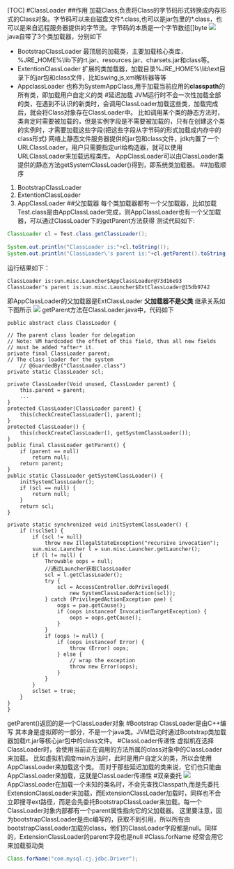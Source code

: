 [TOC]
#ClassLoader
##作用
加载Class,负责将Class的字节码形式转换成内存形式的Class对象。字节码可以来自磁盘文件*.class,也可以是jar包里的*.class，也可以是来自远程服务器提供的字节流。字节码的本质是一个字节数组[]byte
![](https://imgconvert.csdnimg.cn/aHR0cHM6Ly9tbWJpei5xcGljLmNuL21tYml6X2pwZy9jV2VYMmlibEx2aWFHbmJDRHRVemVkYUFYZHZ4Y0s4TXlod1pJTUQ0aWNLWkY4Zk1vNGNwT2VVZjFsQnNMd1BiQnkzTGNkZ2lhYlFVVUpVRXJPb28wUE5Wc2cvNjQw?x-oss-process=image/format,png)
java自带了3个类加载器，分别如下
- BootstrapClassLoader
最顶层的加载类，主要加载核心类库，%JRE_HOME%\lib下的rt.jar、resources.jar、charsets.jar和class等。
- ExtentionClassLoader 
扩展的类加载器，加载目录%JRE_HOME%\lib\ext目录下的jar包和class文件，比如swing,js,xml解析器等等
- AppclassLoader
也称为SystemAppClass,用于加载当前应用的**classpath**的所有类，即加载用户自定义的类
#延迟加载
JVM运行时不会一次性加载全部的类，在遇到不认识的新类时，会调用ClassLoader加载这些类，加载完成后，就会将Class对象存在ClassLoader中。
比如调用某个类的静态方法时，类肯定时需要被加载的，但是实例字段是不需要被加载的，只有在创建这个类的实例时，才需要加载这些字段(把这些字段从字节码的形式加载成内存中的class形式)
网络上静态文件服务器提供的jar包和class文件，jdk内置了一个URLClassLoader，用户只需要指定url给构造器，就可以使用URLClassLoader来加载远程类库。
AppClassLoader可以由ClassLoader类提供的静态方法getSystemClassLoader()得到，即系统类加载器。
##加载顺序
1. BootstrapClassLoader
2. ExtentionClassLoader
3. AppClassLoader
##父加载器
每个类加载器都有一个父加载器，比如加载Test.class是由AppClassLoader完成，则AppClassLoader也有一个父加载器，可以通过ClassLoader下的getParent方法获得
测试代码如下:
```java {.line-numbers}
ClassLoader cl = Test.class.getClassLoader();
		
System.out.println("ClassLoader is:"+cl.toString());
System.out.println("ClassLoader\'s parent is:"+cl.getParent().toString());
```
运行结果如下：
```java{.line-numbers}
ClassLoader is:sun.misc.Launcher$AppClassLoader@73d16e93
ClassLoader's parent is:sun.misc.Launcher$ExtClassLoader@15db9742
```
即AppClassLoader的父加载器是ExtClassLoader
**父加载器不是父类**
继承关系如下图所示
![](https://imgconvert.csdnimg.cn/aHR0cDovL2ltZy5ibG9nLmNzZG4ubmV0LzIwMTcwMjExMTEyNzU0MTk3?x-oss-process=image/format,png)
getParent方法在ClassLoader.java中，代码如下
```java{.line-numbers}
public abstract class ClassLoader {

// The parent class loader for delegation
// Note: VM hardcoded the offset of this field, thus all new fields
// must be added *after* it.
private final ClassLoader parent;
// The class loader for the system
    // @GuardedBy("ClassLoader.class")
private static ClassLoader scl;

private ClassLoader(Void unused, ClassLoader parent) {
    this.parent = parent;
    ...
}
protected ClassLoader(ClassLoader parent) {
    this(checkCreateClassLoader(), parent);
}
protected ClassLoader() {
    this(checkCreateClassLoader(), getSystemClassLoader());
}
public final ClassLoader getParent() {
    if (parent == null)
        return null;
    return parent;
}
public static ClassLoader getSystemClassLoader() {
    initSystemClassLoader();
    if (scl == null) {
        return null;
    }
    return scl;
}

private static synchronized void initSystemClassLoader() {
    if (!sclSet) {
        if (scl != null)
            throw new IllegalStateException("recursive invocation");
        sun.misc.Launcher l = sun.misc.Launcher.getLauncher();
        if (l != null) {
            Throwable oops = null;
            //通过Launcher获取ClassLoader
            scl = l.getClassLoader();
            try {
                scl = AccessController.doPrivileged(
                    new SystemClassLoaderAction(scl));
            } catch (PrivilegedActionException pae) {
                oops = pae.getCause();
                if (oops instanceof InvocationTargetException) {
                    oops = oops.getCause();
                }
            }
            if (oops != null) {
                if (oops instanceof Error) {
                    throw (Error) oops;
                } else {
                    // wrap the exception
                    throw new Error(oops);
                }
            }
        }
        sclSet = true;
    }
}
}
```
getParent()返回的是一个ClassLoader对象
#Bootstrap ClassLoader是由C++编写
其本身是虚拟即的一部分，不是一个java类。JVM启动时通过Bootstrap类加载器加载rt.jar等核心jar包中的class文件。
#ClassLoader传递性
虚拟机在选择ClassLoader时，会使用当前正在调用的方法所属的class对象中的ClassLoader来加载。
比如虚拟机调度main方法时，此时是用户自定义的类，所以会使用AppClassLoader来加载这个类。
而对于那些延迟加载的类来说，它们也只能由AppClassLoader来加载，这就是ClassLoader传递性
#双亲委托
![](https://imgconvert.csdnimg.cn/aHR0cHM6Ly9tbWJpei5xcGljLmNuL21tYml6X2pwZy9jV2VYMmlibEx2aWFHbmJDRHRVemVkYUFYZHZ4Y0s4TXloSXEwZnBENHNpYzFnV1Q4RkQzaWJjbkJOWExPaWFxSDExM1hmY3hZeHBVYmdhTzY0NHJJQk9oMktBLzY0MA?x-oss-process=image/format,png)
AppClassLoader在加载一个未知的类名时，不会先查找Classpath,而是先委托ExtensionClassLoader来加载，而ExtensionClassLoader加载时，同样也不会立即搜寻ext路径，而是会先委托BootstrapClassLoader来加载。每一个ClassLoader对象内部都有一个parent属性指向它的父加载器。
这里要注意，因为bootstrapClassLoader是由c编写的，获取不到引用，所以所有由bootstrapClassLoader加载的class，他们的ClassLoader字段都是null。同样的，ExtensionClassLoader的parent字段也是null
#Class.forName
经常会用它来加载驱动类
```java
Class.forName("com.mysql.cj.jdbc.Driver");
```
